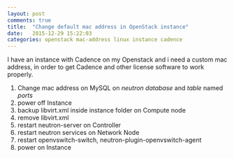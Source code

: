```yaml
---
layout: post
comments: true
title:  "Change default mac address in OpenStack instance"
date:   2015-12-29 15:22:03
categories: openstack mac-address linux instance cadence
---
```


I have an instance with Cadence on my Openstack and i need a custom mac address, in order to get Cadence and other license software to work properly.

1. Change mac address on MySQL on _neutron database_ and _table_ named _ports_
2. power off Instance
3. backup libvirt.xml inside instance folder on Compute node
4. remove libvirt.xml
5. restart neutron-server on Controller
6. restart neutron services on Network Node
7. restart openvswitch-switch, neutron-plugin-openvswitch-agent
8. power on Instance
